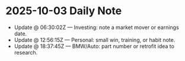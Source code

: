 # 2025-10-03 Daily Note

- Update @ 06:30:02Z — Investing: note a market mover or earnings date.
- Update @ 12:56:15Z — Personal: small win, training, or habit note.
- Update @ 18:37:45Z — BMW/Auto: part number or retrofit idea to research.
